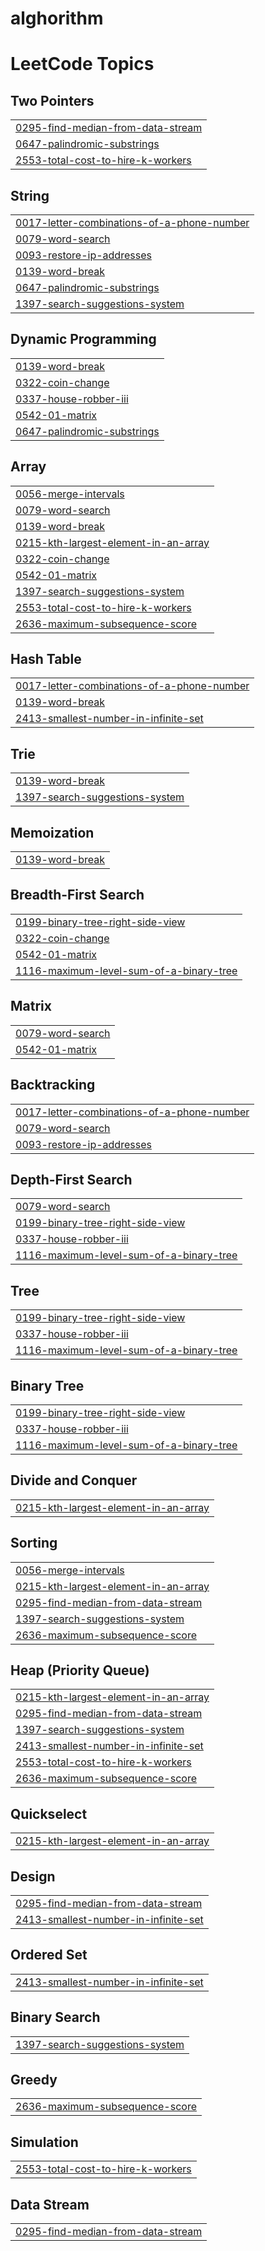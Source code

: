 # alghorithm
<!---LeetCode Topics Start-->
# LeetCode Topics
## Two Pointers
|  |
| ------- |
| [0295-find-median-from-data-stream](https://github.com/marynoroozi/alghorithm/tree/master/0295-find-median-from-data-stream) |
| [0647-palindromic-substrings](https://github.com/marynoroozi/alghorithm/tree/master/0647-palindromic-substrings) |
| [2553-total-cost-to-hire-k-workers](https://github.com/marynoroozi/alghorithm/tree/master/2553-total-cost-to-hire-k-workers) |
## String
|  |
| ------- |
| [0017-letter-combinations-of-a-phone-number](https://github.com/marynoroozi/alghorithm/tree/master/0017-letter-combinations-of-a-phone-number) |
| [0079-word-search](https://github.com/marynoroozi/alghorithm/tree/master/0079-word-search) |
| [0093-restore-ip-addresses](https://github.com/marynoroozi/alghorithm/tree/master/0093-restore-ip-addresses) |
| [0139-word-break](https://github.com/marynoroozi/alghorithm/tree/master/0139-word-break) |
| [0647-palindromic-substrings](https://github.com/marynoroozi/alghorithm/tree/master/0647-palindromic-substrings) |
| [1397-search-suggestions-system](https://github.com/marynoroozi/alghorithm/tree/master/1397-search-suggestions-system) |
## Dynamic Programming
|  |
| ------- |
| [0139-word-break](https://github.com/marynoroozi/alghorithm/tree/master/0139-word-break) |
| [0322-coin-change](https://github.com/marynoroozi/alghorithm/tree/master/0322-coin-change) |
| [0337-house-robber-iii](https://github.com/marynoroozi/alghorithm/tree/master/0337-house-robber-iii) |
| [0542-01-matrix](https://github.com/marynoroozi/alghorithm/tree/master/0542-01-matrix) |
| [0647-palindromic-substrings](https://github.com/marynoroozi/alghorithm/tree/master/0647-palindromic-substrings) |
## Array
|  |
| ------- |
| [0056-merge-intervals](https://github.com/marynoroozi/alghorithm/tree/master/0056-merge-intervals) |
| [0079-word-search](https://github.com/marynoroozi/alghorithm/tree/master/0079-word-search) |
| [0139-word-break](https://github.com/marynoroozi/alghorithm/tree/master/0139-word-break) |
| [0215-kth-largest-element-in-an-array](https://github.com/marynoroozi/alghorithm/tree/master/0215-kth-largest-element-in-an-array) |
| [0322-coin-change](https://github.com/marynoroozi/alghorithm/tree/master/0322-coin-change) |
| [0542-01-matrix](https://github.com/marynoroozi/alghorithm/tree/master/0542-01-matrix) |
| [1397-search-suggestions-system](https://github.com/marynoroozi/alghorithm/tree/master/1397-search-suggestions-system) |
| [2553-total-cost-to-hire-k-workers](https://github.com/marynoroozi/alghorithm/tree/master/2553-total-cost-to-hire-k-workers) |
| [2636-maximum-subsequence-score](https://github.com/marynoroozi/alghorithm/tree/master/2636-maximum-subsequence-score) |
## Hash Table
|  |
| ------- |
| [0017-letter-combinations-of-a-phone-number](https://github.com/marynoroozi/alghorithm/tree/master/0017-letter-combinations-of-a-phone-number) |
| [0139-word-break](https://github.com/marynoroozi/alghorithm/tree/master/0139-word-break) |
| [2413-smallest-number-in-infinite-set](https://github.com/marynoroozi/alghorithm/tree/master/2413-smallest-number-in-infinite-set) |
## Trie
|  |
| ------- |
| [0139-word-break](https://github.com/marynoroozi/alghorithm/tree/master/0139-word-break) |
| [1397-search-suggestions-system](https://github.com/marynoroozi/alghorithm/tree/master/1397-search-suggestions-system) |
## Memoization
|  |
| ------- |
| [0139-word-break](https://github.com/marynoroozi/alghorithm/tree/master/0139-word-break) |
## Breadth-First Search
|  |
| ------- |
| [0199-binary-tree-right-side-view](https://github.com/marynoroozi/alghorithm/tree/master/0199-binary-tree-right-side-view) |
| [0322-coin-change](https://github.com/marynoroozi/alghorithm/tree/master/0322-coin-change) |
| [0542-01-matrix](https://github.com/marynoroozi/alghorithm/tree/master/0542-01-matrix) |
| [1116-maximum-level-sum-of-a-binary-tree](https://github.com/marynoroozi/alghorithm/tree/master/1116-maximum-level-sum-of-a-binary-tree) |
## Matrix
|  |
| ------- |
| [0079-word-search](https://github.com/marynoroozi/alghorithm/tree/master/0079-word-search) |
| [0542-01-matrix](https://github.com/marynoroozi/alghorithm/tree/master/0542-01-matrix) |
## Backtracking
|  |
| ------- |
| [0017-letter-combinations-of-a-phone-number](https://github.com/marynoroozi/alghorithm/tree/master/0017-letter-combinations-of-a-phone-number) |
| [0079-word-search](https://github.com/marynoroozi/alghorithm/tree/master/0079-word-search) |
| [0093-restore-ip-addresses](https://github.com/marynoroozi/alghorithm/tree/master/0093-restore-ip-addresses) |
## Depth-First Search
|  |
| ------- |
| [0079-word-search](https://github.com/marynoroozi/alghorithm/tree/master/0079-word-search) |
| [0199-binary-tree-right-side-view](https://github.com/marynoroozi/alghorithm/tree/master/0199-binary-tree-right-side-view) |
| [0337-house-robber-iii](https://github.com/marynoroozi/alghorithm/tree/master/0337-house-robber-iii) |
| [1116-maximum-level-sum-of-a-binary-tree](https://github.com/marynoroozi/alghorithm/tree/master/1116-maximum-level-sum-of-a-binary-tree) |
## Tree
|  |
| ------- |
| [0199-binary-tree-right-side-view](https://github.com/marynoroozi/alghorithm/tree/master/0199-binary-tree-right-side-view) |
| [0337-house-robber-iii](https://github.com/marynoroozi/alghorithm/tree/master/0337-house-robber-iii) |
| [1116-maximum-level-sum-of-a-binary-tree](https://github.com/marynoroozi/alghorithm/tree/master/1116-maximum-level-sum-of-a-binary-tree) |
## Binary Tree
|  |
| ------- |
| [0199-binary-tree-right-side-view](https://github.com/marynoroozi/alghorithm/tree/master/0199-binary-tree-right-side-view) |
| [0337-house-robber-iii](https://github.com/marynoroozi/alghorithm/tree/master/0337-house-robber-iii) |
| [1116-maximum-level-sum-of-a-binary-tree](https://github.com/marynoroozi/alghorithm/tree/master/1116-maximum-level-sum-of-a-binary-tree) |
## Divide and Conquer
|  |
| ------- |
| [0215-kth-largest-element-in-an-array](https://github.com/marynoroozi/alghorithm/tree/master/0215-kth-largest-element-in-an-array) |
## Sorting
|  |
| ------- |
| [0056-merge-intervals](https://github.com/marynoroozi/alghorithm/tree/master/0056-merge-intervals) |
| [0215-kth-largest-element-in-an-array](https://github.com/marynoroozi/alghorithm/tree/master/0215-kth-largest-element-in-an-array) |
| [0295-find-median-from-data-stream](https://github.com/marynoroozi/alghorithm/tree/master/0295-find-median-from-data-stream) |
| [1397-search-suggestions-system](https://github.com/marynoroozi/alghorithm/tree/master/1397-search-suggestions-system) |
| [2636-maximum-subsequence-score](https://github.com/marynoroozi/alghorithm/tree/master/2636-maximum-subsequence-score) |
## Heap (Priority Queue)
|  |
| ------- |
| [0215-kth-largest-element-in-an-array](https://github.com/marynoroozi/alghorithm/tree/master/0215-kth-largest-element-in-an-array) |
| [0295-find-median-from-data-stream](https://github.com/marynoroozi/alghorithm/tree/master/0295-find-median-from-data-stream) |
| [1397-search-suggestions-system](https://github.com/marynoroozi/alghorithm/tree/master/1397-search-suggestions-system) |
| [2413-smallest-number-in-infinite-set](https://github.com/marynoroozi/alghorithm/tree/master/2413-smallest-number-in-infinite-set) |
| [2553-total-cost-to-hire-k-workers](https://github.com/marynoroozi/alghorithm/tree/master/2553-total-cost-to-hire-k-workers) |
| [2636-maximum-subsequence-score](https://github.com/marynoroozi/alghorithm/tree/master/2636-maximum-subsequence-score) |
## Quickselect
|  |
| ------- |
| [0215-kth-largest-element-in-an-array](https://github.com/marynoroozi/alghorithm/tree/master/0215-kth-largest-element-in-an-array) |
## Design
|  |
| ------- |
| [0295-find-median-from-data-stream](https://github.com/marynoroozi/alghorithm/tree/master/0295-find-median-from-data-stream) |
| [2413-smallest-number-in-infinite-set](https://github.com/marynoroozi/alghorithm/tree/master/2413-smallest-number-in-infinite-set) |
## Ordered Set
|  |
| ------- |
| [2413-smallest-number-in-infinite-set](https://github.com/marynoroozi/alghorithm/tree/master/2413-smallest-number-in-infinite-set) |
## Binary Search
|  |
| ------- |
| [1397-search-suggestions-system](https://github.com/marynoroozi/alghorithm/tree/master/1397-search-suggestions-system) |
## Greedy
|  |
| ------- |
| [2636-maximum-subsequence-score](https://github.com/marynoroozi/alghorithm/tree/master/2636-maximum-subsequence-score) |
## Simulation
|  |
| ------- |
| [2553-total-cost-to-hire-k-workers](https://github.com/marynoroozi/alghorithm/tree/master/2553-total-cost-to-hire-k-workers) |
## Data Stream
|  |
| ------- |
| [0295-find-median-from-data-stream](https://github.com/marynoroozi/alghorithm/tree/master/0295-find-median-from-data-stream) |
<!---LeetCode Topics End-->